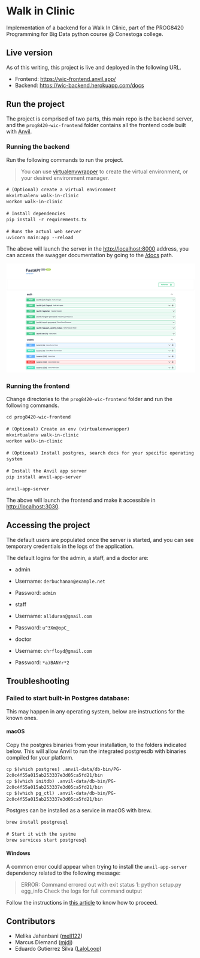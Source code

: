 # Walk in Clinic

Implementation of a backend for a Walk In Clinic, part of the PROG8420 Programming for Big Data python course @ Conestoga college.

## Live version

As of this writing, this project is live and deployed in the following URL.

* Frontend: https://wic-frontend.anvil.app/
* Backend: https://wic-backend.herokuapp.com/docs

## Run the project

The project is comprised of two parts, this main repo is the backend server, and the `prog8420-wic-frontend` folder contains all the frontend code built with [Anvil](https://anvil.works/).

### Running the backend
Run the following commands to run the project. 

> You can use [virtualenvwrapper](https://virtualenvwrapper.readthedocs.io/en/latest/) to create the virtual environment, or your desired environment manager.

```shell
# (Optional) create a virtual environment
mkvirtualenv walk-in-clinic
workon walk-in-clinic

# Install dependencies
pip install -r requirements.tx

# Runs the actual web server
uvicorn main:app --reload
```

The above will launch the server in the [http://localhost:8000](http://localhost:8000) address, you can access the swagger documentation by going to the [/docs](http://localhost:8000/docs) path.

![FastAPI WIC Swagger](docs/imgs/wic-docs-swagger.png)

### Running the frontend

Change directories to the `prog8420-wic-frontend` folder and run the following commands.

```shell
cd prog8420-wic-frontend

# (Optional) Create an env (virtualenvwrapper)
mkvirtualenv walk-in-clinic
workon walk-in-clinic

# (Optional) Install postgres, search docs for your specific operating system

# Install the Anvil app server
pip install anvil-app-server

anvil-app-server

```

The above will launch the frontend and make it accessible in [http://localhost:3030](http://localhost:3030).

## Accessing the project

The default users are populated once the server is started, and you can see temporary credentials in the logs of the application. 

The default logins for the admin, a staff, and a doctor are:

* admin
* Username: `derbuchanan@example.net`
* Password: `admin`

* staff
* Username: `allduran@gmail.com`
* Password: `u^3Xm@opC_`

* doctor
* Username: `chrfloyd@gmail.com`
* Password: `*a)BANYr*2`

## Troubleshooting

### Failed to start built-in Postgres database:
This may happen in any operating system, below are instructions for the known ones.

#### macOS

Copy the postgres binaries from your installation, to the folders indicated below. This will allow Anvil to run the integrated postgresdb with binaries compiled for your platform.

```shell
cp $(which postgres) .anvil-data/db-bin/PG-2c0c4f55a015ab253337e3d05ca5fd21/bin
cp $(which initdb) .anvil-data/db-bin/PG-2c0c4f55a015ab253337e3d05ca5fd21/bin
cp $(which pg_ctl) .anvil-data/db-bin/PG-2c0c4f55a015ab253337e3d05ca5fd21/bin
```

Postgres can be installed as a service in macOS with brew.

```shell
brew install postgresql

# Start it with the systme
brew services start postgresql
```

#### Windows

A common error could appear when trying to install the `anvil-app-server` dependency related to the following message:

> ERROR: Command errored out with exit status 1: python setup.py egg_info Check the logs for full command output

Follow the instructions in [this article](https://exerror.com/error-command-errored-out-with-exit-status-1-python-setup-py-egg_info-check-the-logs-for-full-command-output/) to know how to proceed.

## Contributors

-  Melika Jahanbani ([mell122](https://github.com/mell122))
-  Marcus Diemand ([mjdi](https://github.com/mjdi))
-  Eduardo Gutierrez Silva ([LaloLoop](https://github.com/LaloLoop))
